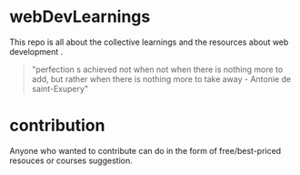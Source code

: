 # webDevLearnings
This repo is all about the collective learnings and the resources about web development .
> "perfection s achieved not when not when there is nothing more to add, but rather when there is nothing more to take away - Antonie de saint-Exupery"

# contribution
Anyone who wanted to contribute can do in the form of free/best-priced resouces or courses suggestion.
